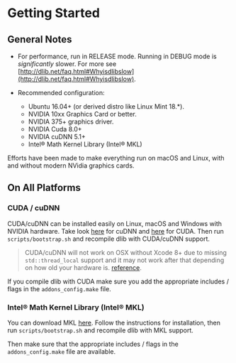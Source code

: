 # Getting Started

## General Notes

- For performance, run in RELEASE mode. Running in DEBUG mode is _significantly_ slower. For more see [http://dlib.net/faq.html#Whyisdlibslow](http://dlib.net/faq.html#Whyisdlibslow).

- Recommended configuration:
  - Ubuntu 16.04+ (or derived distro like Linux Mint 18.\*).
  - NVIDIA 10xx Graphics Card or better.
  - NVIDIA 375+ graphics driver.
  - NVIDIA Cuda 8.0+
  - NVIDIA cuDNN 5.1+
  - Intel® Math Kernel Library (Intel® MKL)

Efforts have been made to make everything run on macOS and Linux, with and without modern NVidia graphics cards.

## On All Platforms

### CUDA / cuDNN

CUDA/cuDNN can be installed easily on Linux, macOS and Windows with NVIDIA hardware. Take look [here](https://developer.nvidia.com/cudnn) for cuDNN and [here](https://developer.nvidia.com/cuda-zone) for CUDA.  Then run `scripts/bootstrap.sh` and recompile dlib with CUDA/cuDNN support.

> CUDA/cuDNN will not work on OSX without Xcode 8+ due to missing `std::thread_local` support and it may not work after that depending on how old your hardware is. [reference](https://stackoverflow.com/questions/28094794/why-does-apple-clang-disallow-c11-thread-local-when-official-clang-supports).

If you compile dlib with CUDA make sure you add the appropriate includes / flags in the `addons_config.make` file.

### Intel® Math Kernel Library (Intel® MKL)

You can download MKL [here](https://software.intel.com/en-us/mkl). Follow the instructions for installation, then run `scripts/bootstrap.sh` and recompile dlib with MKL support.

Then make sure that the appropriate includes / flags in the `addons_config.make` file are available.
